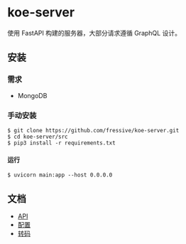 # koe-server

使用 FastAPI 构建的服务器，大部分请求遵循 GraphQL 设计。

## 安装

### 需求

- MongoDB

### 手动安装

```
$ git clone https://github.com/fressive/koe-server.git
$ cd koe-server/src
$ pip3 install -r requirements.txt
```

#### 运行

```
$ uvicorn main:app --host 0.0.0.0
```

## 文档

- [API](doc/API.md)
- [配置](doc/CONFIGURATION.md)
- [转码](doc/TRANSCODING.md)
